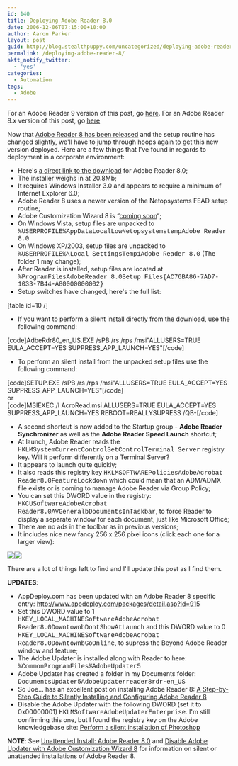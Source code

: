 ```yaml
---
id: 140
title: Deploying Adobe Reader 8.0
date: 2006-12-06T07:15:00+10:00
author: Aaron Parker
layout: post
guid: http://blog.stealthpuppy.com/uncategorized/deploying-adobe-reader-8
permalink: /deploying-adobe-reader-8/
aktt_notify_twitter:
  - 'yes'
categories:
  - Automation
tags:
  - Adobe
---
```

<p class="alert">
  For an Adobe Reader 9 version of this post, go <a href="http://stealthpuppy.com/deployment/deploying-adobe-reader-9-for-windows">here</a>. For an Adobe Reader 8.x version of this post, go <a href="http://stealthpuppy.com/deployment/deploying-adobe-reader-81">here</a>
</p>

Now that [Adobe Reader 8 has been released](http://www.adobe.com/products/acrobat/readstep2.html) and the setup routine has changed slightly, we'll have to jump through hoops again to get this new version deployed. Here are a few things that I've found in regards to deployment in a corporate environment:

  * Here's [a direct link to the download](http://ardownload.adobe.com/pub/adobe/reader/win/8.x/8.0/enu/AdbeRdr80_en_US.exe) for Adobe Reader 8.0;
  * The installer weighs in at 20.8Mb;
  * It requires Windows Installer 3.0 and appears to require a minimum of Internet Explorer 6.0;
  * Adobe Reader 8 uses a newer version of the Netopsystems FEAD setup routine;
  * Adobe Customization Wizard 8 is &#8220;[coming soon](http://www.adobe.com/uk/products/acrobat/solutions/it/deployment.html)&#8220;;
  * On Windows Vista, setup files are unpacked to <span style="font-family: Courier New">%USERPROFILE%AppDataLocalLowNetopsystemstempAdobe Reader 8.0</span>
  * On Windows XP/2003, setup files are unpacked to <font face="courier new,courier">%USERPROFILE%\Local SettingsTemp1Adobe Reader 8.0</font> (The folder 1 may change);
  * After Reader is installed, setup files are located at <span style="font-family: Courier New">%ProgramFilesAdobeReader 8.0Setup Files{AC76BA86-7AD7-1033-7B44-A80000000002}</span>
  * Setup switches have changed, here's the full list:

[table id=10 /]

  * If you want to perform a silent install directly from the download, use the following command:

[code]AdbeRdr80\_en\_US.EXE /sPB /rs /rps /msi"ALLUSERS=TRUE EULA\_ACCEPT=YES SUPPRESS\_APP_LAUNCH=YES"[/code]

  * To perform an silent install from the unpacked setup files use the following command:

[code]SETUP.EXE /sPB /rs /rps /msi"ALLUSERS=TRUE EULA\_ACCEPT=YES SUPPRESS\_APP_LAUNCH=YES"[/code]  
or  
[code]MSIEXEC /I AcroRead.msi ALLUSERS=TRUE EULA\_ACCEPT=YES SUPPRESS\_APP_LAUNCH=YES REBOOT=REALLYSUPRESS /QB-[/code]

  * A second shortcut is now added to the Startup group - **Adobe Reader Synchronizer** as well as the **Adobe Reader Speed Launch** shortcut;
  * At launch, Adobe Reader reads the <span style="font-family: Courier New">HKLMSystemCurrentControlSetControlTerminal Server</span> registry key. Will it perform differently on a Terminal Server?
  * It appears to launch quite quickly;
  * It also reads this registry key <span style="font-family: Courier New">HKLMSOFTWAREPoliciesAdobeAcrobat Reader8.0FeatureLockdown</span> which could mean that an ADM/ADMX file exists or is coming to manage Adobe Reader via Group Policy;
  * You can set this DWORD value in the registry: <span style="font-family: Courier New">HKCUSoftwareAdobeAcrobat Reader8.0AVGeneralbDocumentsInTaskbar</span>, to force Reader to display a separate window for each document, just like Microsoft Office;
  * There are no ads in the toolbar as in previous versions;
  * It includes nice new fancy 256 x 256 pixel icons (click each one for a larger view):

<img border="0" src="http://stealthpuppy.com/wp-content/uploads/2006/12/1000.14.225.Reader.png" /><img border="0" src="http://stealthpuppy.com/wp-content/uploads/2006/12/1000.14.226.PDFFile.png" /> 

There are a lot of things left to find and I'll update this post as I find them.

**UPDATES**:

  * AppDeploy.com has been updated with an Adobe Reader 8 specific entry: <http://www.appdeploy.com/packages/detail.asp?id=915>
  * Set this DWORD value to 1 <font face="courier new,courier">HKEY_LOCAL_MACHINESoftwareAdobeAcrobat Reader8.0DowntownbDontShowAtLaunch</font> and this DWORD value to 0 <font face="courier new,courier">HKEY_LOCAL_MACHINESoftwareAdobeAcrobat Reader8.0DowntownbGoOnline</font>, to supress the Beyond Adobe Reader window and feature;
  * The Adobe Updater is installed along with Reader to here: <font face="courier new,courier">%CommonProgramFiles%AdobeUpdater5</font>
  * Adobe Updater has created a folder in my Documents folder: <font face="courier new,courier">DocumentsUpdater5AdobeUpdaterreader8rdr-en_US</font>
  * So Joe... has an excellent post on installing Adobe Reader 8: [A Step-by-Step Guide to Silently Installing and Configuring Adobe Reader 8](http://sojoe.info/2006/12/09/a-step-by-step-guide-to-silently-installing-and-configuring-adobe-reader-8/)
  * Disable the Adobe Updater with the following DWORD (set it to 0x00000001) <font face="courier new,courier">HKLMSoftwareAdobeUpdaterEnterprise</font>. I'm still confirming this one, but I found the registry key on the Adobe knowledgebase site: [Perform a silent installation of Photoshop](http://www.adobe.com/support/techdocs/331261.html)

<p class="important">
  <strong>NOTE</strong>: See <a href="http://www.stealthpuppy.com/blogs/travelling/pages/adobe-reader-8-0.aspx">Unattended Install: Adobe Reader 8.0</a> and <a href="http://www.stealthpuppy.com/blogs/travelling/archive/2007/01/06/adobe-customization-wizard-8.aspx">Disable Adobe Updater with Adobe Customization Wizard 8</a> for information on silent or unattended installations of Adobe Reader 8.
</p>